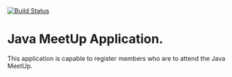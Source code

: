 [![Build Status](https://travis-ci.org/huxaiphaer/java_meetup.svg?branch=develop)](https://travis-ci.org/huxaiphaer/java_meetup)

# Java MeetUp Application.

This application is capable to register members who are to attend the Java MeetUp.
